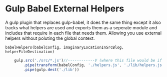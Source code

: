
Gulp Babel External Helpers
==================================

A gulp plugin that replaces gulp-babel, it does the same thing except it also tracks what helpers are used and exports them as a seperate module and includes that require in each file that needs them. Allowing you use external helpers without poluting the global context.

`babelHelpers(babelConfig, imaginaryLocationInSrcBlog, helperFileDestination)`


```js
    gulp.src('./src/*.js')//------------V (where this file would be if it was in src )
        .pipe(transform(babelConfig, './helpers.js', './lib/helpers.js'))
        .pipe(gulp.dest('./lib'))
```
